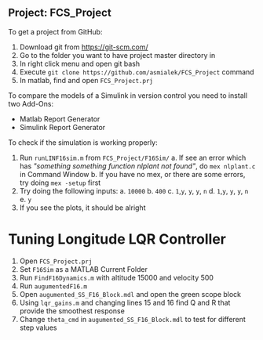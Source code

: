 ## Project: FCS_Project

To get a project from GitHub:
1. Download git from https://git-scm.com/
2. Go to the folder you want to have project master directory in
3. In right click menu and open git bash
4. Execute `git clone https://github.com/asmialek/FCS_Project` command
5. In matlab, find and open `FCS_Project.prj`

To compare the models of a Simulink in version control you need to install two Add-Ons:
- Matlab Report Generator
- Simulink Report Generator

To check if the simulation is working properly:
1. Run `runLINF16sim.m` from `FCS_Project/F16Sim/`
    a. If see an error which has _"something something function nlplant not found"_, do `mex nlplant.c` in Command Window
    b. If you have no mex, or there are some errors, try doing `mex -setup` first
2. Try doing the following inputs:
    a. `10000`
    b. `400`
    c. `1`,`y`, `y`, `y`, `n`
    d. `1`,`y`, `y`, `y`, `n`
    e. `y`
3. If you see the plots, it should be alright

# Tuning Longitude LQR Controller 
1. Open `FCS_Project.prj`
2. Set `F16Sim` as a MATLAB Current Folder
3. Run `FindF16Dynamics.m` with altitude 15000 and velocity 500
4. Run `augumentedF16.m`
5. Open `augumented_SS_F16_Block.mdl` and open the green scope block
6. Using `lqr_gains.m` and changing lines 15 and 16 find Q and R that provide the smoothest response
7. Change `theta_cmd` in `augumented_SS_F16_Block.mdl` to test for different step values